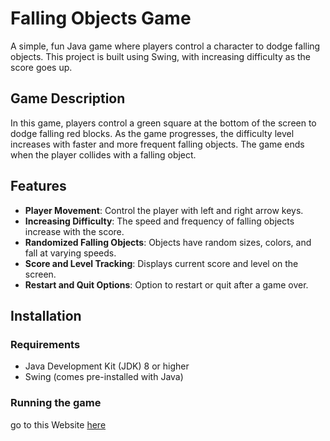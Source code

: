 # Falling Objects Game

A simple, fun Java game where players control a character to dodge falling objects. This project is built using Swing, with increasing difficulty as the score goes up.

## Game Description

In this game, players control a green square at the bottom of the screen to dodge falling red blocks. As the game progresses, the difficulty level increases with faster and more frequent falling objects. The game ends when the player collides with a falling object.

## Features

- **Player Movement**: Control the player with left and right arrow keys.
- **Increasing Difficulty**: The speed and frequency of falling objects increase with the score.
- **Randomized Falling Objects**: Objects have random sizes, colors, and fall at varying speeds.
- **Score and Level Tracking**: Displays current score and level on the screen.
- **Restart and Quit Options**: Option to restart or quit after a game over.

## Installation

### Requirements

- Java Development Kit (JDK) 8 or higher
- Swing (comes pre-installed with Java)

### Running the game
go to this Website [here](https://synkfr.github.oi/Website)
